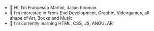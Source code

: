 - 👋 Hi, I’m Francesca Martini, italian hooman
- 👀 I’m interested in Front-End Development, Graphic, Videogames, all shape of Art, Books and Music
- 🌱 I’m currently learning HTML, CSS, JS, ANGULAR


<!---
FreDNB-bit/FreDNB-bit is a ✨ special ✨ repository because its `README.md` (this file) appears on your GitHub profile.
You can click the Preview link to take a look at your changes.
--->
